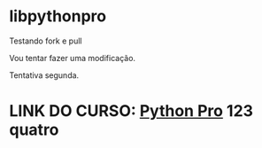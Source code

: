 # libpythonpro
Testando fork e pull

Vou tentar fazer uma modificação.

Tentativa segunda.


LINK DO CURSO: [Python Pro](https://pythonpro.com.br/)
123 quatro
=======